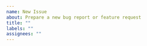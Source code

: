 ```yaml
---
name: New Issue
about: Prepare a new bug report or feature request
title: ""
labels: ""
assignees: ""
---
```


<!--
Thanks for making a bug report or feature request! Please note, repo-review is a framework for running checks. If you have an issue with a particular check, please open the issue with the plugin that provides the check. The repo-review demo uses the sp-repo-review plugin, which lives at http://github.com/scientific-python/cookie, for example.
-->
